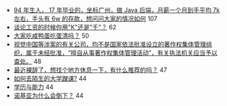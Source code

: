 - [94 年生人， 17 年毕业的，坐标广州，做 Java 后端，月薪一个月到手平均 7k 左右，手头有 6w 的存款，想问问大家的情况如何](https://www.v2ex.com/t/554608) 107
- [谈论工资的时候你用"K"还是"千"？](https://www.v2ex.com/t/554700) 62
- [大家吃咸鸭蛋吃蛋清吗？](https://www.v2ex.com/t/554705) 50
- [视觉中国等涉案的有关公司，均不是国家依法批准设立的著作权集体管理组织，属于未经批准，“擅自从事著作权集体管理活动”，有关执法机关应当予以查处。](https://www.v2ex.com/t/554800) 48
- [最近裸辞了，想找个地方休息一下，有什么推荐的吗？](https://www.v2ex.com/t/554696) 47
- [如何去陌生的大学蹭课?](https://www.v2ex.com/t/554692) 44
- [学历与能力](https://www.v2ex.com/t/554723) 44
- [诺基亚为什么会倒下？](https://www.v2ex.com/t/554743) 44